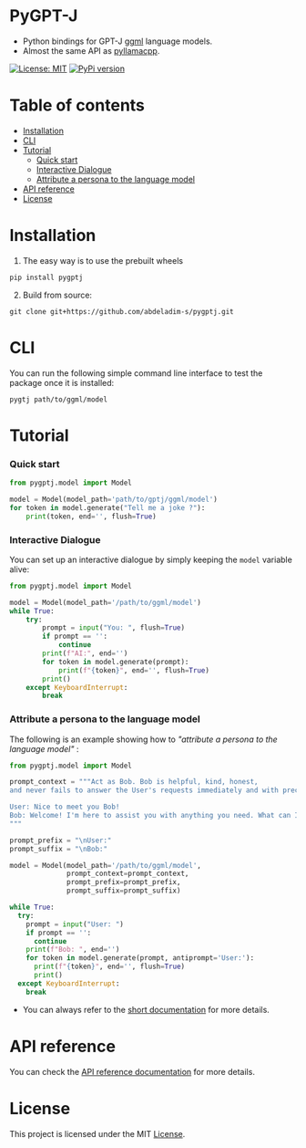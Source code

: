 # PyGPT-J
* Python bindings for GPT-J  [ggml](https://github.com/ggerganov/ggml) language models.
* Almost the same API as [pyllamacpp](https://github.com/abdeladim-s/pyllamacpp).

[![License: MIT](https://img.shields.io/badge/license-MIT-blue.svg)](https://opensource.org/licenses/MIT)
[![PyPi version](https://badgen.net/pypi/v/pygptj)](https://pypi.org/project/pygptj/)

# Table of contents
<!-- TOC -->
* [Installation](#installation)
* [CLI](#cli)
* [Tutorial](#tutorial)
    * [Quick start](#quick-start)
    * [Interactive Dialogue](#interactive-dialogue)
    * [Attribute a persona to the language model](#attribute-a-persona-to-the-language-model)
* [API reference](#api-reference)
* [License](#license)
<!-- TOC -->

# Installation
1. The easy way is to use the prebuilt wheels
```bash
pip install pygptj
```

2. Build from source:

```shell
git clone git+https://github.com/abdeladim-s/pygptj.git
```

# CLI 

You can run the following simple command line interface to test the package once it is installed:

```shell
pygtj path/to/ggml/model
```

# Tutorial

### Quick start

```python
from pygptj.model import Model

model = Model(model_path='path/to/gptj/ggml/model')
for token in model.generate("Tell me a joke ?"):
    print(token, end='', flush=True)
```

### Interactive Dialogue
You can set up an interactive dialogue by simply keeping the `model` variable alive:

```python
from pygptj.model import Model

model = Model(model_path='/path/to/ggml/model')
while True:
    try:
        prompt = input("You: ", flush=True)
        if prompt == '':
            continue
        print(f"AI:", end='')
        for token in model.generate(prompt):
            print(f"{token}", end='', flush=True)
        print()
    except KeyboardInterrupt:
        break
```
### Attribute a persona to the language model

The following is an example showing how to _"attribute a persona to the language model"_ :

```python
from pygptj.model import Model

prompt_context = """Act as Bob. Bob is helpful, kind, honest,
and never fails to answer the User's requests immediately and with precision. 

User: Nice to meet you Bob!
Bob: Welcome! I'm here to assist you with anything you need. What can I do for you today?
"""

prompt_prefix = "\nUser:"
prompt_suffix = "\nBob:"

model = Model(model_path='/path/to/ggml/model',
              prompt_context=prompt_context,
              prompt_prefix=prompt_prefix,
              prompt_suffix=prompt_suffix)

while True:
  try:
    prompt = input("User: ")
    if prompt == '':
      continue
    print(f"Bob: ", end='')
    for token in model.generate(prompt, antiprompt='User:'):
      print(f"{token}", end='', flush=True)
      print()
  except KeyboardInterrupt:
    break
```

* You can always refer to the [short documentation](https://nomic-ai.github.io/pygptj/) for more details.


# API reference
You can check the [API reference documentation](https://abdeladim-s.github.io/pygptj/) for more details.

# License

This project is licensed under the MIT  [License](./LICENSE).

